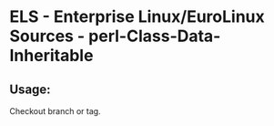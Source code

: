 # ELS - Enterprise Linux/EuroLinux Sources - perl-Class-Data-Inheritable 
## Usage:
  Checkout branch or tag.
